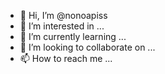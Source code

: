 - 👋 Hi, I’m @nonoapiss
- 👀 I’m interested in ...
- 🌱 I’m currently learning ...
- 💞️ I’m looking to collaborate on ...
- 📫 How to reach me ...

<!---
nonoapiss/nonoapiss is a ✨ special ✨ repository because its `README.md` (this file) appears on your GitHub profile.
You can click the Preview link to take a look at your changes.
--->
